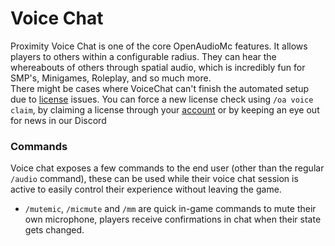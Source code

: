 [//]: # (TITLE:Proximity Voice Chat)
[//]: # (ICON:fas fa-ruler)
[//]: # (DESCRIPTION:Talking to other players using Proximity Voice Chat)
[//]: # (TAGS:voice,voicechat,proximity,talking,calling,calls)

# Voice Chat
Proximity Voice Chat is one of the core OpenAudioMc features. It allows players to others within a configurable radius. They can hear the whereabouts of others through spatial audio, which is incredibly fun for SMP's, Minigames, Roleplay, and so much more.
<br />
There might be cases where VoiceChat can't finish the automated setup due to [license](voicechat_licenses.md) issues. You can force a new license check using `/oa voice claim`, by claiming a license through your [account](account.md) or by keeping an eye out for news in our Discord

### Commands
Voice chat exposes a few commands to the end user (other than the regular `/audio` command), these can be used while their voice chat session is active to easily control their experience without leaving the game.
- `/mutemic`, `/micmute` and `/mm` are quick in-game commands to mute their own microphone, players receive confirmations in chat when their state gets changed.
